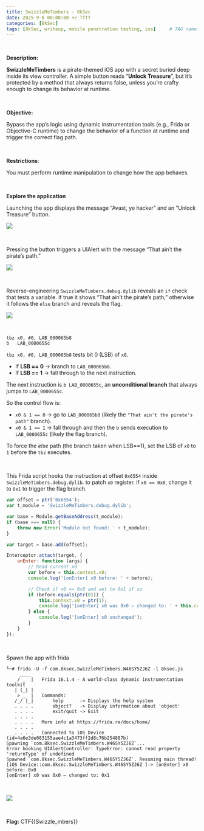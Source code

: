 ```yaml
---
title: SwizzleMeTimbers - 8kSec
date: 2025-9-6 00:00:00 +/-TTTT
categories: [8kSec]
tags: [8kSec, writeup, mobile penetration testing, ios]     # TAG names should always be lowercase
---
```


<br />

**Description:**

**SwizzleMeTimbers** is a pirate-themed iOS app with a secret buried deep inside its view controller. A simple button reads “**Unlock Treasure**”, but it’s protected by a method that always returns false, unless you’re crafty enough to change its behavior at runtime.

<br />

**Objective:**

Bypass the app’s logic using dynamic instrumentation tools (e.g., Frida or Objective-C runtime) to change the behavior of a function at runtime and trigger the correct flag path.

<br />

**Restrictions**:

You must perform runtime manipulation to change how the app behaves.

<br />



**Explore the application**

Launching the app displays the message “Avast, ye hacker” and an “Unlock Treasure” button.

![](/assets/img/8ksec/SwizzleMeTimbers/3.jpg)

<br />

Pressing the button triggers a UIAlert with the message “That ain’t the pirate’s path.”

![](/assets/img/8ksec/SwizzleMeTimbers/2.jpg)



<br />

Reverse-engineering `SwizzleMeTimbers.debug.dylib` reveals an `if` check that tests a variable. if true it shows “That ain’t the pirate’s path,” otherwise it follows the `else` branch and reveals the flag.

![](/assets/img/8ksec/SwizzleMeTimbers/1.png)



<br />

```assembly
tbz x0, #0, LAB_000065b8
b   LAB_0000655c
```

`tbz x0, #0, LAB_000065b8` tests bit 0 (LSB) of `x0`.

- If **LSB == 0** → branch to `LAB_000065b8`.
- If **LSB == 1** → fall through to the next instruction.

The next instruction is `b LAB_0000655c`, an **unconditional branch** that always jumps to `LAB_0000655c`.

So the control flow is:

- `x0 & 1 == 0` → go to `LAB_000065b8` (likely the `"That ain't the pirate's path"` branch).
- `x0 & 1 == 1` → fall through and then the `b` sends execution to `LAB_0000655c` (likely the flag branch).

To force the *else* path (the branch taken when LSB==1), set the LSB of `x0` to `1` before the `tbz` executes.

<br />

This Frida script hooks the instruction at offset `0x6554` inside `SwizzleMeTimbers.debug.dylib`. to patch `x0` register. if `x0 == 0x0`, change it to `0x1` to trigger the flag branch.

```javascript
var offset = ptr('0x6554');
var t_module = 'SwizzleMeTimbers.debug.dylib';

var base = Module.getBaseAddress(t_module);
if (base === null) {
    throw new Error('Module not found: ' + t_module);
}

var target = base.add(offset);

Interceptor.attach(target, {
    onEnter: function (args) {
        // Read current x0
        var before = this.context.x0;
        console.log('[onEnter] x0 before: ' + before);

        // Check if x0 == 0x0 and set to 0x1 if so
        if (before.equals(ptr(0))) {
            this.context.x0 = ptr(1);
            console.log('[onEnter] x0 was 0x0 — changed to: ' + this.context.x0);
        } else {
            console.log('[onEnter] x0 unchanged');
        }
    }
});
```

<br />

Spawn the app with frida

```
└─# frida -U -f com.8ksec.SwizzleMeTimbers.W46SY5ZJ6Z -l 8ksec.js
     ____
    / _  |   Frida 16.1.4 - A world-class dynamic instrumentation toolkit
   | (_| |
    > _  |   Commands:
   /_/ |_|       help      -> Displays the help system
   . . . .       object?   -> Display information about 'object'
   . . . .       exit/quit -> Exit
   . . . .
   . . . .   More info at https://frida.re/docs/home/
   . . . .
   . . . .   Connected to iOS Device (id=4a6e3de083155aae4c1a3473ff2d8c76b254887b)
Spawning `com.8ksec.SwizzleMeTimbers.W46SY5ZJ6Z`...                     
Error hooking UIAlertController: TypeError: cannot read property 'returnType' of undefined
Spawned `com.8ksec.SwizzleMeTimbers.W46SY5ZJ6Z`. Resuming main thread!  
[iOS Device::com.8ksec.SwizzleMeTimbers.W46SY5ZJ6Z ]-> [onEnter] x0 before: 0x0
[onEnter] x0 was 0x0 — changed to: 0x1
```

<br />

![](/assets/img/8ksec/SwizzleMeTimbers/1.jpg)

<br />

**Flag:** CTF{{Swizzle_mbers}}
